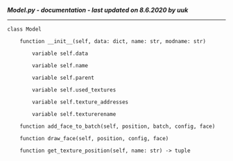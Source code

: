 ***Model.py - documentation - last updated on 8.6.2020 by uuk***
___

    class Model

        function __init__(self, data: dict, name: str, modname: str)

            variable self.data

            variable self.name

            variable self.parent

            variable self.used_textures

            variable self.texture_addresses

            variable self.texturerename

        function add_face_to_batch(self, position, batch, config, face)

        function draw_face(self, position, config, face)

        function get_texture_position(self, name: str) -> tuple